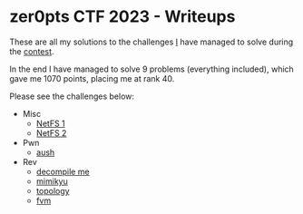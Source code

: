 # zer0pts CTF 2023 - Writeups
These are all my solutions to the challenges [I](https://ctftime.org/team/235001) have managed to solve during the [contest](https://ctftime.org/event/1972).

In the end I have managed to solve 9 problems (everything included), which gave me 1070 points, placing me at rank 40.

Please see the challenges below:
* Misc
    - [NetFS 1](./misc/netfs1)
    - [NetFS 2](./misc/netfs2)
* Pwn
    - [aush](./pwn/aush)
* Rev
    - [decompile me](./rev/decompile_me)
    - [mimikyu](./rev/mimikyu)
    - [topology](./rev/topology)
    - [fvm](./rev/fvm)
